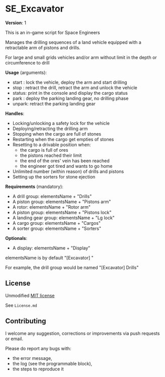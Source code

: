 # SE_Excavator

**Version**: 1

This is an in-game script for Space Engineers

Manages the drilling sequences of a land vehicle equipped with a retractable arm of pistons and drills.

For large and small grids vehicles and/or arm without limit in the depth or circumference to drill
 
 **Usage** (arguments):

- start	: lock the vehicle, deploy the arm and start drilling
- stop	: retract the drill, retract the arm and unlock the vehicle
- status: print in the console and display the cargo status
- park	: deploy the parking landing gear, no drilling phase
- unpark: retract the parking landing gear
 
 **Handles**:

- Locking/unlocking a safety lock for the vehicle
- Deploying/retracting the drilling arm
- Stopping when the cargo are full of stones
- Restarting when the cargo get empties of stones
- Resetting to a drivable position when:
	+ the cargo is full of ores
 	+ the pistons reached their limit
 	+ the end of the ores' vein has been reached
 	+ the engineer got tired and wants to go home
- Unlimited number (within reason) of drills and pistons
- Setting up the sorters for stone ejection
 
 **Requirements** (mandatory):

- A drill group: 			elementsName + "Drills"
- A piston group: 			elementsName + "Pistons arm"
- A rotor: 				elementsName + "Rotor arm"
- A piston group: 			elementsName + "Pistons lock"
- A landing gear group: 	elementsName + "Lg lock"
- A cargo group: 			elementsName + "Cargos"
- A sorter group: 			elementsName + "Sorters"
 
 **Optionals**:

- A display: 				elementsName + "Display"
 
 elementsName is by default "[Excavator] "

 For example, the drill group would be named "[Excavator] Drills"

## License
Unmodified [MIT license](https://opensource.org/licenses/MIT)

See `License.md`

## Contributing

I welcome any suggestion, corrections or improvements via push requests or email.

Please do report any bugs with:

- the error message,
- the log (see the programmable block),
- the steps to reproduce it

